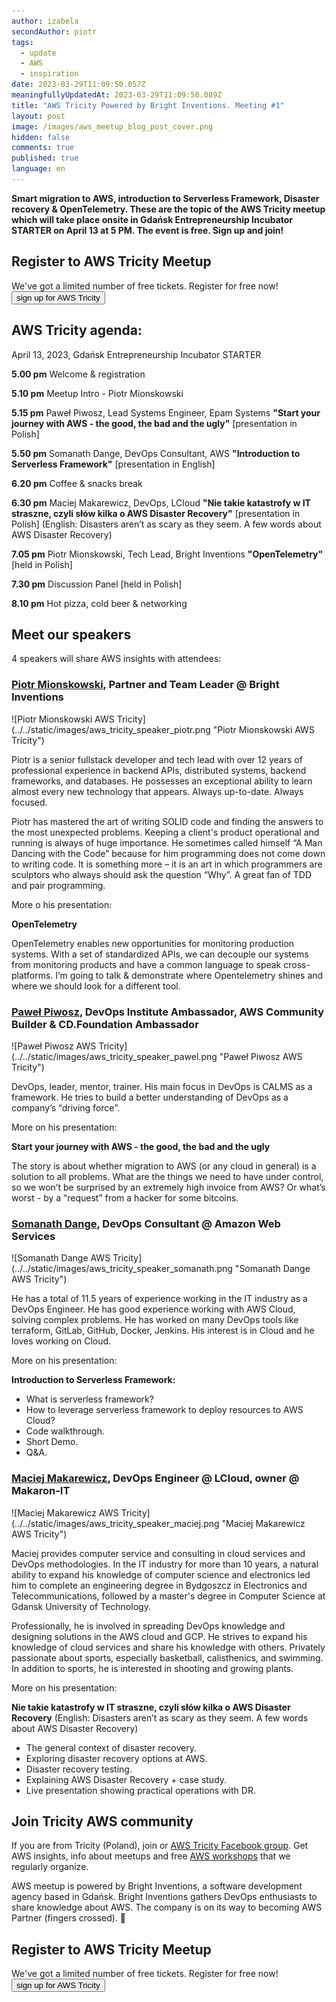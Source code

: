 ```yaml
---
author: izabela
secondAuthor: piotr
tags:
  - update
  - AWS
  - inspiration
date: 2023-03-29T11:09:50.057Z
meaningfullyUpdatedAt: 2023-03-29T11:09:50.089Z
title: "AWS Tricity Powered by Bright Inventions. Meeting #1"
layout: post
image: /images/aws_meetup_blog_post_cover.png
hidden: false
comments: true
published: true
language: en
---
```

**Smart migration to AWS, introduction to Serverless Framework, Disaster recovery & OpenTelemetry. These are the topic of the AWS Tricity meetup which will take place onsite in Gdańsk Entrepreneurship Incubator STARTER on April 13 at 5 PM. The event is free. Sign up and join!**

<div className="block-button"><h2>Register to AWS Tricity Meetup</h2><div>We've got a limited number of free tickets. Register for free now!</div><a href="https://www.meetup.com/aws-tricity/events/292549246/"><button>sign up for AWS Tricity</button></a></div>

## AWS Tricity agenda:

April 13, 2023, Gdańsk Entrepreneurship Incubator STARTER

**5.00 pm** Welcome & registration

**5.10 pm** Meetup Intro - Piotr Mionskowski

**5.15 pm** Paweł Piwosz, Lead Systems Engineer, Epam Systems **"Start your journey with AWS - the good, the bad and the ugly"** \[presentation in Polish]

**5.50 pm** Somanath Dange, DevOps Consultant, AWS **"Introduction to Serverless Framework"** \[presentation in English]

**6.20 pm** Coffee & snacks break

**6.30 pm** Maciej Makarewicz, DevOps, LCloud **"Nie takie katastrofy w IT straszne, czyli słów kilka o AWS Disaster Recovery"** \[presentation in Polish] (English: Disasters aren’t as scary as they seem. A few words about AWS Disaster Recovery)

**7.05 pm** Piotr Mionskowski, Tech Lead, Bright Inventions **"OpenTelemetry"** \[held in Polish]

**7.30 pm** Discussion Panel \[held in Polish]

**8.10 pm** Hot pizza, cold beer & networking

## Meet our speakers

4 speakers will share AWS insights with attendees:

### [Piotr Mionskowski](https://www.linkedin.com/in/piotr-mionskowski-b2858516/), Partner and Team Leader @ Bright Inventions

<div className="image">![Piotr Mionskowski AWS Tricity](../../static/images/aws_tricity_speaker_piotr.png "Piotr Mionskowski AWS Tricity")</div>

Piotr is a senior fullstack developer and tech lead with over 12 years of professional experience in backend APIs, distributed systems, backend frameworks, and databases. He possesses an exceptional ability to learn almost every new technology that appears. Always up-to-date. Always focused.

Piotr has mastered the art of writing SOLID code and finding the answers to the most unexpected problems. Keeping a client's product operational and running is always of huge importance. He sometimes called himself “A Man Dancing with the Code” because for him programming does not come down to writing code. It is something more – it is an art in which programmers are sculptors who always should ask the question “Why”. A great fan of TDD and pair programming.

More o his presentation:

**OpenTelemetry**

OpenTelemetry enables new opportunities for monitoring production systems. With a set of standardized APIs, we can decouple our systems from monitoring products and have a common language to speak cross-platforms. I’m going to talk & demonstrate where Opentelemetry shines and where we should look for a different tool.

### [Paweł Piwosz](https://www.linkedin.com/in/pawelpiwosz), DevOps Institute Ambassador, AWS Community Builder & CD.Foundation Ambassador

<div className="image">![Paweł Piwosz AWS Tricity](../../static/images/aws_tricity_speaker_pawel.png "Paweł Piwosz AWS Tricity")</div>

DevOps, leader, mentor, trainer. His main focus in DevOps is CALMS as a framework. He tries to build a better understanding of DevOps as a company’s “driving force”.

More on his presentation:

**Start your journey with AWS - the good, the bad and the ugly**

The story is about whether migration to AWS (or any cloud in general) is a solution to all problems. What are the things we need to have under control, so we won’t be surprised by an extremely high invoice from AWS? Or what’s worst - by a “request” from a hacker for some bitcoins.

### [Somanath Dange](https://www.linkedin.com/in/somanath-dange/), DevOps Consultant @ Amazon Web Services

<div className="image">![Somanath Dange AWS Tricity](../../static/images/aws_tricity_speaker_somanath.png "Somanath Dange AWS Tricity")</div>

He has a total of 11.5 years of experience working in the IT industry as a DevOps Engineer. He has good experience working with AWS Cloud, solving complex problems. He has worked on many DevOps tools like terraform, GitLab, GitHub, Docker, Jenkins. His interest is in Cloud and he loves working on Cloud.

More on his presentation:

**Introduction to Serverless Framework:**

* What is serverless framework?
* How to leverage serverless framework to deploy resources to AWS Cloud?
* Code walkthrough.
* Short Demo.
* Q&A.

### [Maciej Makarewicz](https://www.linkedin.com/in/maciej-makarewicz-5889abb5/), DevOps Engineer @ LCloud, owner @ Makaron-IT

<div className="image">![Maciej Makarewicz AWS Tricity](../../static/images/aws_tricity_speaker_maciej.png "Maciej Makarewicz AWS Tricity")</div>

Maciej provides computer service and consulting in cloud services and DevOps methodologies. In the IT industry for more than 10 years, a natural ability to expand his knowledge of computer science and electronics led him to complete an engineering degree in Bydgoszcz in Electronics and Telecommunications, followed by a master's degree in Computer Science at Gdansk University of Technology. 

Professionally, he is involved in spreading DevOps knowledge and designing solutions in the AWS cloud and GCP. He strives to expand his knowledge of cloud services and share his knowledge with others. Privately passionate about sports, especially basketball, calisthenics, and swimming. In addition to sports, he is interested in shooting and growing plants.

More on his presentation:

**Nie takie katastrofy w IT straszne, czyli słów kilka o AWS Disaster Recovery** 
(English: Disasters aren’t as scary as they seem. A few words about AWS Disaster Recovery)

* The general context of disaster recovery.
* Exploring disaster recovery options at AWS.
* Disaster recovery testing.
* Explaining AWS Disaster Recovery + case study.
* Live presentation showing practical operations with DR.

## Join Tricity AWS community

If you are from Tricity (Poland), join or [AWS Tricity Facebook group](https://www.facebook.com/groups/679812723195646). Get AWS insights, info about meetups and free [AWS workshops](https://www.facebook.com/events/1303096523786948/?ref=newsfeed) that we regularly organize.

AWS meetup is powered by Bright Inventions, a software development agency based in Gdańsk. Bright Inventions gathers DevOps enthusiasts to share knowledge about AWS. The company is on its way to becoming AWS Partner (fingers crossed). 🙂

<div className="block-button"><h2>Register to AWS Tricity Meetup</h2><div>We've got a limited number of free tickets. Register for free now!</div><a href="https://www.meetup.com/aws-tricity/events/292549246/"><button>sign up for AWS Tricity</button></a></div>

